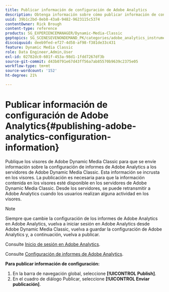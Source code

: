```yaml
---
title: Publicar información de configuración de Adobe Analytics
description: Obtenga información sobre cómo publicar información de configuración de Adobe Analytics desde Adobe Dynamic Media Classic.
uuid: 39b1c2bd-8eb8-43a8-9482-9623115c5374
contentOwner: Rick Brough
content-type: reference
products: SG_EXPERIENCEMANAGER/Dynamic-Media-Classic
geptopics: SG_SCENESEVENONDEMAND_PK/categories/adobe_analytics_instrumentation_kit
discoiquuid: deeb9fed-ef27-4d58-af98-f381de33c431
feature: Dynamic Media Classic
role: Data Engineer,Admin,User
exl-id: 02782dc0-601f-453a-98d1-1fdd7267df3b
source-git-commit: d43b0791e67d43ff56a7ab85570b9639c2375e05
workflow-type: tm+mt
source-wordcount: '152'
ht-degree: 21%

---
```


# Publicar información de configuración de Adobe Analytics{#publishing-adobe-analytics-configuration-information}

Publique los visores de Adobe Dynamic Media Classic para que se envíe información sobre la configuración de informes de Adobe Analytics a los servidores de Adobe Dynamic Media Classic. Esta información se incrusta en los visores. La publicación es necesaria para que la información contenida en los visores esté disponible en los servidores de Adobe Dynamic Media Classic. Desde los servidores, se puede retransmitir a Adobe Analytics cuando los usuarios realizan alguna actividad en los visores.

>[!NOTE]
>
>Siempre que cambie la configuración de los informes de Adobe Analytics en Adobe Analytics, vuelva a iniciar sesión en Adobe Analytics desde Adobe Dynamic Media Classic, vuelva a guardar la configuración de Adobe Analytics y, a continuación, vuelva a publicar.

Consulte [Inicio de sesión en Adobe Analytics](log-analytics.md#log_in_to_adobe_analytics).

Consulte [Configuración de informes de Adobe Analytics](configuring-analytics-reports.md#configuring_adobe_analytics_reports).

**Para publicar información de configuración:**

1. En la barra de navegación global, seleccione **[!UICONTROL Publish]**.
1. En el cuadro de diálogo Publicar, seleccione **[!UICONTROL Enviar publicación]**.

